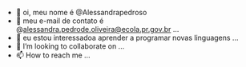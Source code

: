 - 👋 oi, meu nome é @Alessandrapedroso
- 👀 meu e-mail de contato é @alessandra.pedrode.oliveira@ecola.pr.gov.br ...
- 🌱 eu estou interessadoa aprender a programar novas linguagens ...
- 💞️ I’m looking to collaborate on ...
- 📫 How to reach me ...

<!---
Alessandrapedroso/Alessandrapedroso is a ✨ special ✨ repository because its `README.md` (this file) appears on your GitHub profile.
You can click the Preview link to take a look at your changes.
--->
